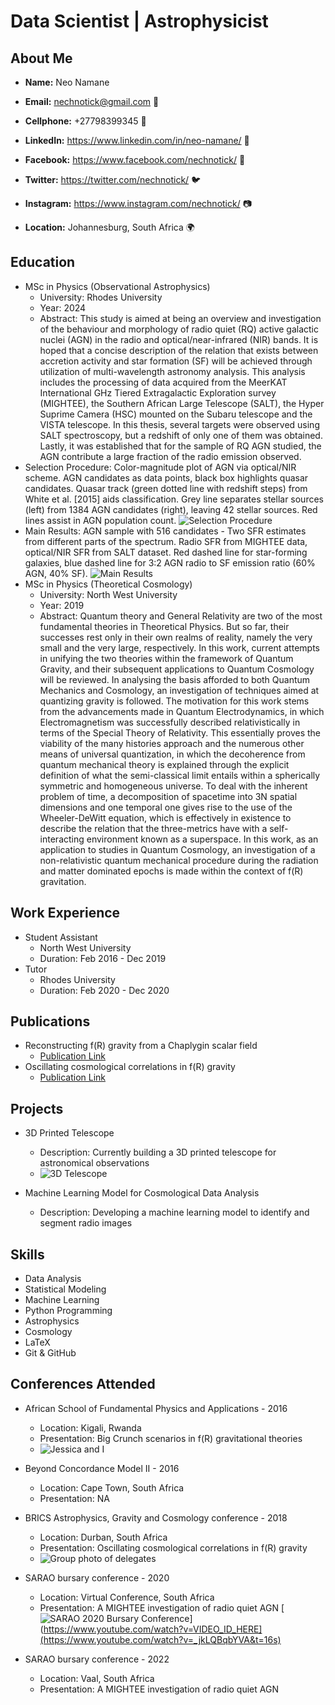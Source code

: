 # Data Scientist | Astrophysicist

## About Me
- **Name:** Neo Namane
- **Email:** nechnotick@gmail.com 📧
- **Cellphone:** +27798399345 📱
- **LinkedIn:** https://www.linkedin.com/in/neo-namane/ 🔗
- **Facebook:** https://www.facebook.com/nechnotick/ 📘
- **Twitter:** https://twitter.com/nechnotick/ 🐦
- **Instagram:** https://www.instagram.com/nechnotick/ 📷


- **Location:** Johannesburg, South Africa 🌍

## Education
- MSc in Physics (Observational Astrophysics)
  - University: Rhodes University
  - Year: 2024
  - Abstract: This study is aimed at being an overview and investigation of the behaviour and morphology of radio quiet (RQ) active galactic nuclei (AGN) in the radio and optical/near-infrared (NIR) bands. It is hoped that a concise description of the relation that exists between accretion activity and star formation (SF) will be achieved through utilization of multi-wavelength astronomy analysis. This analysis includes the processing of data acquired from the MeerKAT International GHz Tiered Extragalactic Exploration survey (MIGHTEE), the Southern African Large Telescope (SALT), the Hyper Suprime Camera (HSC) mounted on the Subaru telescope and the VISTA telescope. In this thesis, several targets were observed using SALT spectroscopy, but a redshift of only one of them was obtained. Lastly, it was established that for the sample of RQ AGN studied, the AGN contribute a large fraction of the radio emission observed.
- Selection Procedure: Color-magnitude plot of AGN via optical/NIR scheme. AGN candidates as data points, black box highlights quasar candidates. Quasar track (green dotted line with redshift steps) from White et al. [2015] aids classification. Grey line separates stellar sources (left) from 1384 AGN candidates (right), leaving 42 stellar sources. Red lines assist in AGN population count. ![Selection Procedure](/img/gJKs.png)
- Main Results: AGN sample with 516 candidates - Two SFR estimates from different parts of the spectrum. Radio SFR from MIGHTEE data, optical/NIR SFR from SALT dataset. Red dashed line for star-forming galaxies, blue dashed line for 3:2 AGN radio to SF emission ratio (60% AGN, 40% SF). ![Main Results](/img/IRRC.png)
- MSc in Physics (Theoretical Cosmology)
  - University: North West University
  - Year: 2019
  - Abstract: Quantum theory and General Relativity are two of the most fundamental theories in Theoretical
Physics. But so far, their successes rest only in their own realms of reality, namely the very small and
the very large, respectively. In this work, current attempts in unifying the two theories within the framework of Quantum Gravity, and their subsequent applications to Quantum Cosmology will be reviewed. In analysing the basis afforded to both Quantum Mechanics and Cosmology, an investigation of techniques aimed at quantizing gravity is followed. The motivation for this work stems from the advancements made in Quantum Electrodynamics, in which Electromagnetism was successfully described relativistically in terms of the Special Theory of Relativity. This essentially proves the viability of the many histories approach and the numerous other means of universal quantization, in which the decoherence from quantum mechanical theory is explained through the explicit definition
of what the semi-classical limit entails within a spherically symmetric and homogeneous universe. To deal with the inherent problem of time, a decomposition of spacetime into 3N spatial dimensions and one temporal one gives rise to the use of the Wheeler-DeWitt equation, which is effectively in existence to describe the relation that the three-metrics have with a self-interacting environment known as a superspace. In this work, as an application to studies in Quantum Cosmology, an investigation of a non-relativistic quantum mechanical procedure during the radiation and matter dominated epochs is made within the context of f(R) gravitation.

## Work Experience
- Student Assistant
  - North West University
  - Duration: Feb 2016 - Dec 2019
- Tutor
  - Rhodes University
  - Duration: Feb 2020 - Dec 2020

## Publications
- Reconstructing f(R) gravity from a Chaplygin scalar field
  - [Publication Link](https://www.worldscientific.com/doi/epdf/10.1142/S0219887818500275)
- Oscillating cosmological correlations in f(R) gravity
  - [Publication Link](https://arxiv.org/abs/1807.11330)

## Projects
- 3D Printed Telescope
  - Description: Currently building a 3D printed telescope for astronomical observations
  - ![3D Telescope](/img/20240317_115442.jpg)
  
- Machine Learning Model for Cosmological Data Analysis
  - Description: Developing a machine learning model to identify and segment radio images

## Skills
- Data Analysis
- Statistical Modeling
- Machine Learning
- Python Programming
- Astrophysics
- Cosmology
- LaTeX
- Git & GitHub

## Conferences Attended
- African School of Fundamental Physics and Applications - 2016
  - Location: Kigali, Rwanda
  - Presentation: Big Crunch scenarios in f(R) gravitational theories
  - ![Jessica and I](/img/Rwanda.jpg)
- Beyond Concordance Model II - 2016
  - Location: Cape Town, South Africa
  - Presentation: NA 
- BRICS Astrophysics, Gravity and Cosmology conference - 2018
  - Location: Durban, South Africa
  - Presentation: Oscillating cosmological correlations in f(R) gravity
  - ![Group photo of delegates](/img/BRICS.jpg)
- SARAO bursary conference - 2020
  - Location: Virtual Conference, South Africa
  - Presentation: A MIGHTEE investigation of radio quiet AGN
[![SARAO 2020 Bursary Conference](https://img.youtube.com/vi/VIDEO_ID_HERE/0.jpg)](https://www.youtube.com/watch?v=VIDEO_ID_HERE](https://www.youtube.com/watch?v=_jkLQBqbYVA&t=16s)

- SARAO bursary conference - 2022
  - Location: Vaal, South Africa
  - Presentation: A MIGHTEE investigation of radio quiet AGN

